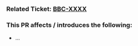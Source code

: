 ### Related Ticket: [BBC-XXXX](https://bbdlevelup.atlassian.net/browse/BBC-XXXX)

### This PR affects / introduces the following:

- ...